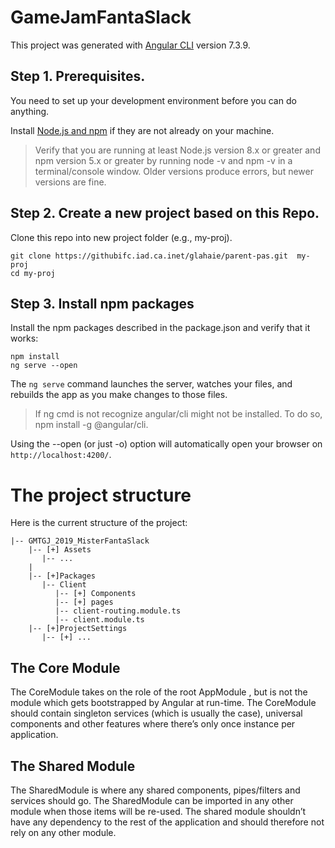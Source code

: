 # GameJamFantaSlack

This project was generated with [Angular CLI](https://github.com/angular/angular-cli) version 7.3.9.

## Step 1. Prerequisites.

You need to set up your development environment before you can do anything.

Install [Node.js and npm](https://nodejs.org/en/download/) if they are not already on your machine.

> Verify that you are running at least Node.js version 8.x or greater and npm version 5.x or greater by running node -v and npm -v in a terminal/console window. Older versions produce errors, but newer versions are fine.

## Step 2. Create a new project based on this Repo.

Clone this repo into new project folder (e.g., my-proj).

```
git clone https://githubifc.iad.ca.inet/glahaie/parent-pas.git  my-proj
cd my-proj
```
## Step 3. Install npm packages

Install the npm packages described in the package.json and verify that it works:

```
npm install
ng serve --open
```

The `ng serve` command launches the server, watches your files, and rebuilds the app as you make changes to those files.

> If ng cmd is not recognize angular/cli might not be installed. To do so, npm install -g @angular/cli.


Using the --open (or just -o) option will automatically open your browser on `http://localhost:4200/`.

# The project structure

Here is the current structure of the project:
```
|-- GMTGJ_2019_MisterFantaSlack
    |-- [+] Assets
       |-- ...
    |
    |-- [+]Packages
       |-- Client
          |-- [+] Components
          |-- [+] pages
          |-- client-routing.module.ts
          |-- client.module.ts
    |-- [+]ProjectSettings
       |-- [+] ...
```

## The Core Module

The CoreModule takes on the role of the root AppModule , but is not the module which gets bootstrapped by Angular at run-time. The CoreModule should contain singleton services (which is usually the case), universal components and other features where there’s only once instance per application.

## The Shared Module

The SharedModule is where any shared components, pipes/filters and services should go. The SharedModule can be imported in any other module when those items will be re-used. The shared module shouldn’t have any dependency to the rest of the application and should therefore not rely on any other module.


